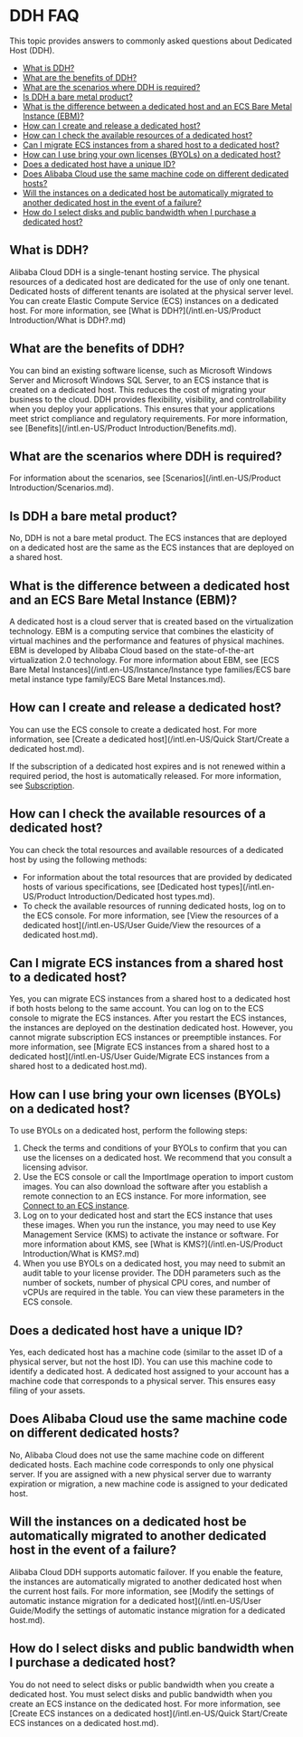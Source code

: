 # DDH FAQ

This topic provides answers to commonly asked questions about Dedicated Host \(DDH\).

-   [What is DDH?](#section_1)
-   [What are the benefits of DDH?](#section_2)
-   [What are the scenarios where DDH is required?](#section_3)
-   [Is DDH a bare metal product?](#section_4)
-   [What is the difference between a dedicated host and an ECS Bare Metal Instance \(EBM\)?](#section_5)
-   [How can I create and release a dedicated host?](#section_6)
-   [How can I check the available resources of a dedicated host?](#section_7)
-   [Can I migrate ECS instances from a shared host to a dedicated host?](#section_8)
-   [How can I use bring your own licenses \(BYOLs\) on a dedicated host?](#section_9)
-   [Does a dedicated host have a unique ID?](#section_10)
-   [Does Alibaba Cloud use the same machine code on different dedicated hosts?](#section_11)
-   [Will the instances on a dedicated host be automatically migrated to another dedicated host in the event of a failure?](#section_12)
-   [How do I select disks and public bandwidth when I purchase a dedicated host?](#section_3r6_0wx_15d)

## What is DDH?

Alibaba Cloud DDH is a single-tenant hosting service. The physical resources of a dedicated host are dedicated for the use of only one tenant. Dedicated hosts of different tenants are isolated at the physical server level. You can create Elastic Compute Service \(ECS\) instances on a dedicated host. For more information, see [What is DDH?](/intl.en-US/Product Introduction/What is DDH?.md)

## What are the benefits of DDH?

You can bind an existing software license, such as Microsoft Windows Server and Microsoft Windows SQL Server, to an ECS instance that is created on a dedicated host. This reduces the cost of migrating your business to the cloud. DDH provides flexibility, visibility, and controllability when you deploy your applications. This ensures that your applications meet strict compliance and regulatory requirements. For more information, see [Benefits](/intl.en-US/Product Introduction/Benefits.md).

## What are the scenarios where DDH is required?

For information about the scenarios, see [Scenarios](/intl.en-US/Product Introduction/Scenarios.md).

## Is DDH a bare metal product?

No, DDH is not a bare metal product. The ECS instances that are deployed on a dedicated host are the same as the ECS instances that are deployed on a shared host.

## What is the difference between a dedicated host and an ECS Bare Metal Instance \(EBM\)?

A dedicated host is a cloud server that is created based on the virtualization technology. EBM is a computing service that combines the elasticity of virtual machines and the performance and features of physical machines. EBM is developed by Alibaba Cloud based on the state-of-the-art virtualization 2.0 technology. For more information about EBM, see [ECS Bare Metal Instances](/intl.en-US/Instance/Instance type families/ECS bare metal instance type family/ECS Bare Metal Instances.md).

## How can I create and release a dedicated host?

You can use the ECS console to create a dedicated host. For more information, see [Create a dedicated host](/intl.en-US/Quick Start/Create a dedicated host.md).

If the subscription of a dedicated host expires and is not renewed within a required period, the host is automatically released. For more information, see [Subscription](/intl.en-US/Pricing/Subscription.md).

## How can I check the available resources of a dedicated host?

You can check the total resources and available resources of a dedicated host by using the following methods:

-   For information about the total resources that are provided by dedicated hosts of various specifications, see [Dedicated host types](/intl.en-US/Product Introduction/Dedicated host types.md).
-   To check the available resources of running dedicated hosts, log on to the ECS console. For more information, see [View the resources of a dedicated host](/intl.en-US/User Guide/View the resources of a dedicated host.md).

## Can I migrate ECS instances from a shared host to a dedicated host?

Yes, you can migrate ECS instances from a shared host to a dedicated host if both hosts belong to the same account. You can log on to the ECS console to migrate the ECS instances. After you restart the ECS instances, the instances are deployed on the destination dedicated host. However, you cannot migrate subscription ECS instances or preemptible instances. For more information, see [Migrate ECS instances from a shared host to a dedicated host](/intl.en-US/User Guide/Migrate ECS instances from a shared host to a dedicated host.md).

## How can I use bring your own licenses \(BYOLs\) on a dedicated host?

To use BYOLs on a dedicated host, perform the following steps:

1.  Check the terms and conditions of your BYOLs to confirm that you can use the licenses on a dedicated host. We recommend that you consult a licensing advisor.
2.  Use the ECS console or call the ImportImage operation to import custom images. You can also download the software after you establish a remote connection to an ECS instance. For more information, see [Connect to an ECS instance]().
3.  Log on to your dedicated host and start the ECS instance that uses these images. When you run the instance, you may need to use Key Management Service \(KMS\) to activate the instance or software. For more information about KMS, see [What is KMS?](/intl.en-US/Product Introduction/What is KMS?.md)
4.  When you use BYOLs on a dedicated host, you may need to submit an audit table to your license provider. The DDH parameters such as the number of sockets, number of physical CPU cores, and number of vCPUs are required in the table. You can view these parameters in the ECS console.

## Does a dedicated host have a unique ID?

Yes, each dedicated host has a machine code \(similar to the asset ID of a physical server, but not the host ID\). You can use this machine code to identify a dedicated host. A dedicated host assigned to your account has a machine code that corresponds to a physical server. This ensures easy filing of your assets.

## Does Alibaba Cloud use the same machine code on different dedicated hosts?

No, Alibaba Cloud does not use the same machine code on different dedicated hosts. Each machine code corresponds to only one physical server. If you are assigned with a new physical server due to warranty expiration or migration, a new machine code is assigned to your dedicated host.

## Will the instances on a dedicated host be automatically migrated to another dedicated host in the event of a failure?

Alibaba Cloud DDH supports automatic failover. If you enable the feature, the instances are automatically migrated to another dedicated host when the current host fails. For more information, see [Modify the settings of automatic instance migration for a dedicated host](/intl.en-US/User Guide/Modify the settings of automatic instance migration for a dedicated host.md).

## How do I select disks and public bandwidth when I purchase a dedicated host?

You do not need to select disks or public bandwidth when you create a dedicated host. You must select disks and public bandwidth when you create an ECS instance on the dedicated host. For more information, see [Create ECS instances on a dedicated host](/intl.en-US/Quick Start/Create ECS instances on a dedicated host.md).

